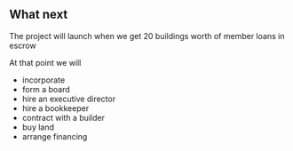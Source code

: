 ## What next

The project will launch when we get 20 buildings worth of member loans in escrow

At that point we will
- incorporate
- form a board
- hire an executive director
- hire a bookkeeper
- contract with a builder
- buy land
- arrange financing
